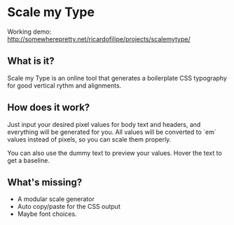 Scale my Type
==============

Working demo: http://somewherepretty.net/ricardofilipe/projects/scalemytype/

## What is it?
Scale my Type is an online tool that generates a boilerplate CSS typography for good vertical rythm and alignments.

## How does it work?
Just input your desired pixel values for body text and headers, and everything will be generated for you.
All values will be converted to ´em´ values instead of pixels, so you can scale them properly.

You can also use the dummy text to preview your values. Hover the text to get a baseline.

## What's missing?
* A modular scale generator
* Auto copy/paste for the CSS output
* Maybe font choices.
